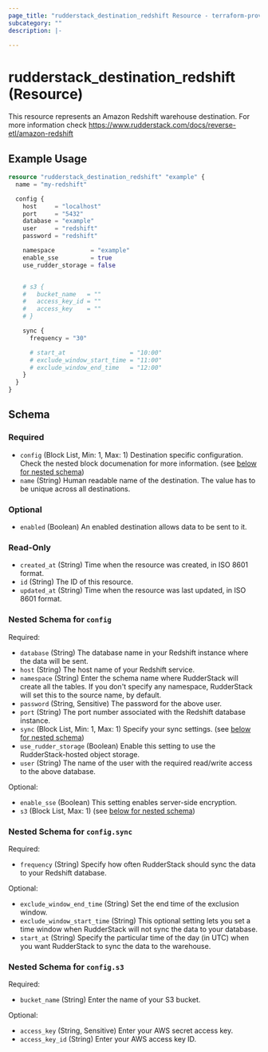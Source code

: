 ```yaml
---
page_title: "rudderstack_destination_redshift Resource - terraform-provider-rudderstack"
subcategory: ""
description: |-
  
---
```


# rudderstack_destination_redshift (Resource)

This resource represents an Amazon Redshift warehouse destination. For more information check 
https://www.rudderstack.com/docs/reverse-etl/amazon-redshift

## Example Usage

```terraform
resource "rudderstack_destination_redshift" "example" {
  name = "my-redshift"

  config {
    host     = "localhost"
    port     = "5432"
    database = "example"
    user     = "redshift"
    password = "redshift"

    namespace          = "example"
    enable_sse         = true
    use_rudder_storage = false


    # s3 {
    #   bucket_name   = ""
    #   access_key_id = ""
    #   access_key    = ""
    # }

    sync {
      frequency = "30"

      # start_at                  = "10:00"
      # exclude_window_start_time = "11:00"
      # exclude_window_end_time   = "12:00"
    }
  }
}
```

<!-- schema generated by tfplugindocs -->
## Schema

### Required

- `config` (Block List, Min: 1, Max: 1) Destination specific configuration. Check the nested block documenation for more information. (see [below for nested schema](#nestedblock--config))
- `name` (String) Human readable name of the destination. The value has to be unique across all destinations.

### Optional

- `enabled` (Boolean) An enabled destination allows data to be sent to it.

### Read-Only

- `created_at` (String) Time when the resource was created, in ISO 8601 format.
- `id` (String) The ID of this resource.
- `updated_at` (String) Time when the resource was last updated, in ISO 8601 format.

<a id="nestedblock--config"></a>
### Nested Schema for `config`

Required:

- `database` (String) The database name in your Redshift instance where the data will be sent.
- `host` (String) The host name of your Redshift service.
- `namespace` (String) Enter the schema name where RudderStack will create all the tables. If you don't specify any namespace, RudderStack will set this to the source name, by default.
- `password` (String, Sensitive) The password for the above user.
- `port` (String) The port number associated with the Redshift database instance.
- `sync` (Block List, Min: 1, Max: 1) Specify your sync settings. (see [below for nested schema](#nestedblock--config--sync))
- `use_rudder_storage` (Boolean) Enable this setting to use the RudderStack-hosted object storage.
- `user` (String) The name of the user with the required read/write access to the above database.

Optional:

- `enable_sse` (Boolean) This setting enables server-side encryption.
- `s3` (Block List, Max: 1) (see [below for nested schema](#nestedblock--config--s3))

<a id="nestedblock--config--sync"></a>
### Nested Schema for `config.sync`

Required:

- `frequency` (String) Specify how often RudderStack should sync the data to your Redshift database.

Optional:

- `exclude_window_end_time` (String) Set the end time of the exclusion window.
- `exclude_window_start_time` (String) This optional setting lets you set a time window when RudderStack will not sync the data to your database.
- `start_at` (String) Specify the particular time of the day (in UTC) when you want RudderStack to sync the data to the warehouse.


<a id="nestedblock--config--s3"></a>
### Nested Schema for `config.s3`

Required:

- `bucket_name` (String) Enter the name of your S3 bucket.

Optional:

- `access_key` (String, Sensitive) Enter your AWS secret access key.
- `access_key_id` (String) Enter your AWS access key ID.
